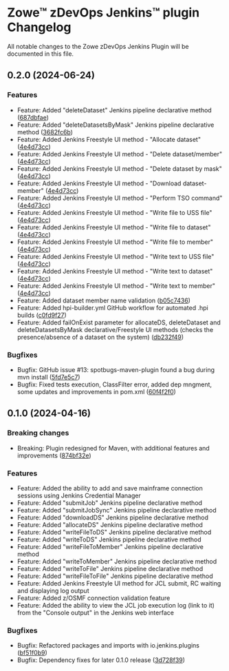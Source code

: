 # Zowe™ zDevOps Jenkins™ plugin Changelog

All notable changes to the Zowe zDevOps Jenkins Plugin will be documented in this file.

## 0.2.0 (2024-06-24)

### Features

* Feature: Added "deleteDataset" Jenkins pipeline declarative method ([687dbfae](https://github.com/zowe/zowe-zdevops-jenkins-plugin/commit/687dbfae))
* Feature: Added "deleteDatasetsByMask" Jenkins pipeline declarative method ([3682fc6b](https://github.com/zowe/zowe-zdevops-jenkins-plugin/commit/3682fc6b))
* Feature: Added Jenkins Freestyle UI method - "Allocate dataset" ([4e4d73cc](https://github.com/zowe/zowe-zdevops-jenkins-plugin/commit/4e4d73cc))
* Feature: Added Jenkins Freestyle UI method - "Delete dataset/member" ([4e4d73cc](https://github.com/zowe/zowe-zdevops-jenkins-plugin/commit/4e4d73cc))
* Feature: Added Jenkins Freestyle UI method - "Delete dataset by mask" ([4e4d73cc](https://github.com/zowe/zowe-zdevops-jenkins-plugin/commit/4e4d73cc))
* Feature: Added Jenkins Freestyle UI method - "Download dataset-member" ([4e4d73cc](https://github.com/zowe/zowe-zdevops-jenkins-plugin/commit/4e4d73cc))
* Feature: Added Jenkins Freestyle UI method - "Perform TSO command" ([4e4d73cc](https://github.com/zowe/zowe-zdevops-jenkins-plugin/commit/4e4d73cc))
* Feature: Added Jenkins Freestyle UI method - "Write file to USS file" ([4e4d73cc](https://github.com/zowe/zowe-zdevops-jenkins-plugin/commit/4e4d73cc))
* Feature: Added Jenkins Freestyle UI method - "Write file to dataset" ([4e4d73cc](https://github.com/zowe/zowe-zdevops-jenkins-plugin/commit/4e4d73cc))
* Feature: Added Jenkins Freestyle UI method - "Write file to member" ([4e4d73cc](https://github.com/zowe/zowe-zdevops-jenkins-plugin/commit/4e4d73cc))
* Feature: Added Jenkins Freestyle UI method - "Write text to USS file" ([4e4d73cc](https://github.com/zowe/zowe-zdevops-jenkins-plugin/commit/4e4d73cc))
* Feature: Added Jenkins Freestyle UI method - "Write text to dataset" ([4e4d73cc](https://github.com/zowe/zowe-zdevops-jenkins-plugin/commit/4e4d73cc))
* Feature: Added Jenkins Freestyle UI method - "Write text to member" ([4e4d73cc](https://github.com/zowe/zowe-zdevops-jenkins-plugin/commit/4e4d73cc))
* Feature: Added dataset member name validation ([b05c7436](https://github.com/zowe/zowe-zdevops-jenkins-plugin/commit/b05c7436))
* Feature: Added hpi-builder.yml GitHub workflow for automated .hpi builds ([c0fd9f27](https://github.com/zowe/zowe-zdevops-jenkins-plugin/commit/c0fd9f27))
* Feature: Added failOnExist parameter for allocateDS, deleteDataset and deleteDatasetsByMask declarative/Freestyle UI methods (checks the presence/absence of a dataset on the system) ([db232f49](https://github.com/zowe/zowe-zdevops-jenkins-plugin/commit/db232f49))

### Bugfixes

* Bugfix: GitHub issue #13: spotbugs-maven-plugin found a bug during mvn install ([5fd7e5c7](https://github.com/zowe/zowe-zdevops-jenkins-plugin/commit/5fd7e5c7))
* Bugfix: Fixed tests execution, ClassFilter error, added dep mngment, some updates and improvements in pom.xml ([60f4f2f0](https://github.com/zowe/zowe-zdevops-jenkins-plugin/commit/60f4f2f0))

## 0.1.0 (2024-04-16)

### Breaking changes

* Breaking: Plugin redesigned for Maven, with additional features and improvements ([874bf32e](https://github.com/jenkinsci/zdevops-plugin/commit/874bf32e))

### Features

* Feature: Added the ability to add and save mainframe connection sessions using Jenkins Credential Manager
* Feature: Added "submitJob" Jenkins pipeline declarative method
* Feature: Added "submitJobSync" Jenkins pipeline declarative method
* Feature: Added "downloadDS" Jenkins pipeline declarative method
* Feature: Added "allocateDS" Jenkins pipeline declarative method
* Feature: Added "writeFileToDS" Jenkins pipeline declarative method
* Feature: Added "writeToDS" Jenkins pipeline declarative method
* Feature: Added "writeFileToMember" Jenkins pipeline declarative method
* Feature: Added "writeToMember" Jenkins pipeline declarative method
* Feature: Added "writeToFile" Jenkins pipeline declarative method
* Feature: Added "writeFileToFile" Jenkins pipeline declarative method
* Feature: Added Jenkins Freestyle UI method for JCL submit, RC waiting and displaying log output
* Feature: Added z/OSMF connection validation feature
* Feature: Added the ability to view the JCL job execution log (link to it) from the "Console output" in the Jenkins web interface

### Bugfixes

* Bugfix: Refactored packages and imports with io.jenkins.plugins  ([bf51f0b9](https://github.com/jenkinsci/zdevops-plugin/commit/bf51f0b9))
* Bugfix: Dependency fixes for later 0.1.0 release ([3d728f39](https://github.com/jenkinsci/zdevops-plugin/commit/3d728f39))
